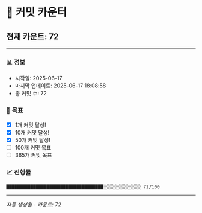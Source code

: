 # 🔢 커밋 카운터

## 현재 카운트: 72

---

### 📊 정보
- 시작일: 2025-06-17
- 마지막 업데이트: 2025-06-17 18:08:58
- 총 커밋 수: 72

### 🎯 목표
- [x] 1개 커밋 달성!
- [x] 10개 커밋 달성!
- [x] 50개 커밋 달성!
- [ ] 100개 커밋 목표
- [ ] 365개 커밋 목표

### 📈 진행률
```
████████████████████████████████████░░░░░░░░░░░░░░ 72/100
```

---
*자동 생성됨 - 카운트: 72*
